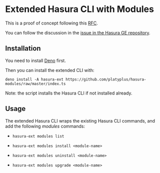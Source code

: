# Extended Hasura CLI with Modules

This is a proof of concept following this [RFC](RFC.md).

You can follow the discussion in the [issue in the Hasura GE repository]().

## Installation

You need to install [Deno](https://deno.land/) first.

Then you can install the extended CLI with:

```
deno install -A hasura-ext https://github.com/platyplus/hasura-modules/raw/master/index.ts
```

Note: the script installs the Hasura CLI if not installed already.

## Usage

The extended Hasura CLI wraps the existing Hasura CLI commands, and add the following _modules_ commands:

- `hasura-ext modules list`

- `hasura-ext modules install <module-name>`

- `hasura-ext modules uninstall <module-name>`

- `hasura-ext modules upgrade <module-name>`
